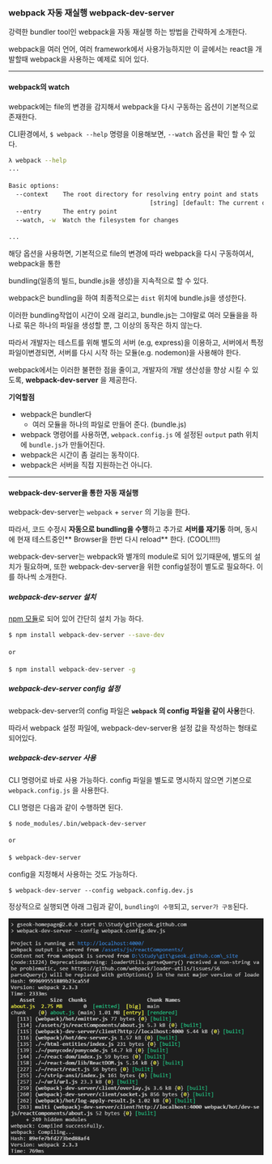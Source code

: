 ### webpack 자동 재실행 webpack-dev-server

강력한 bundler tool인 webpack을 자동 재실행 하는 방법을 간략하게 소개한다.

webpack을 여러 언어, 여러 framework에서 사용가능하지만 이 글에서는 react을 개발할때 webpack을 사용하는 예제로 되어 있다.

---

#### webpack의 watch

webpack에는 file의 변경을 감지해서 webpack을 다시 구동하는 옵션이  기본적으로 존재한다.

CLI환경에서, `$ webpack --help` 명령을 이용해보면, `--watch` 옵션을 확인 할 수 있다.

```bash
λ webpack --help
...

Basic options:
  --context    The root directory for resolving entry point and stats
                                       [string] [default: The current directory]
  --entry      The entry point                                          [string]
  --watch, -w  Watch the filesystem for changes                        [boolean]
  
...
```

해당 옵션을 사용하면, 기본적으로 file의 변경에 따라 webpack을 다시 구동하여서, webpack을 통한

bundling\(일종의 빌드, bundle.js을 생성\)을 지속적으로 할 수 있다.

webpack은 bundling을 하여 최종적으로는 `dist` 위치에 bundle.js을 생성한다.

이러한 bundling작업이 시간이 오래 걸리고, bundle.js는 그야말로 여러 모듈을을 하나로 묶은 하나의 파일을 생성할 뿐, 그 이상의 동작은 하지 않는다.

따라서 개발자는 테스트를 위해 별도의 서버 \(e.g, express\)을  이용하고, 서버에서 특정 파일이변경되면, 서버를 다시 시작 하는 모듈\(e.g. nodemon\)을 사용해야 한다.

webpack에서는 이러한 불편한 점을 줄이고, 개발자의 개발 생산성을 향상 시킬 수 있도록, **webpack-dev-server** 을 제공한다.

**기억할점**

* webpack은 bundler다
  * 여러 모듈을 하나의 파일로 만들어 준다. \(bundle.js\)
* webpack 명령어를 사용하면, `webpack.config.js` 에 설정된 `output` path 위치에 `bundle.js`가 만들어진다.
* webpack은 시간이 좀 걸리는 동작이다.
* webpack은 서버을 직접 지원하는건 아니다.

---

#### webpack-dev-server을 통한 자동 재실행

webpack-dev-server는 `webpack` + `server` 의 기능을 한다.

따라서, 코드 수정시 **자동으로 bundling을 수행**하고 추가로 **서버를 재기동** 하며, 동시에 현재 테스트중인** Browser을 한번 다시 reload** 한다. \(COOL!!!!\)

webpack-dev-server는 webpack와 별개의 module로 되어 있기때문에, 별도의 설치가 필요하며, 또한 webpack-dev-server을 위한 config설정이 별도로 필요하다. 이를 하나씩 소개한다.



##### webpack-dev-server 설치

[npm 모듈](https://www.npmjs.com/package/webpack-dev-server)로 되어 있어 간단히 설치 가능 하다.

```bash
$ npm install webpack-dev-server --save-dev

or

$ npm install webpack-dev-server -g
```



##### webpack-dev-server config 설정

webpack-dev-server의 config 파일은 **`webpack` 의 config 파일을 같이 사용**한다.

따라서 webpack 설정 파일에, webpack-dev-server용 설정 값을 작성하는 형태로 되어있다.





##### webpack-dev-server 사용

CLI 명령어로 바로 사용 가능하다. config 파일을 별도로 명시하지 않으면 기본으로 `webpack.config.js` 을 사용한다. 

CLI 명령은 다음과 같이 수행하면 된다.

```bash
$ node_modules/.bin/webpack-dev-server

or

$ webpack-dev-server
```



config을 지정해서 사용하는 것도 가능하다.

```
$ webpack-dev-server --config webpack.config.dev.js
```

정상적으로 실행되면 아래 그림과 같이, `bundling이 수행`되고, `server가 구동`된다.

![](/assets/webpack-dev-server-run.png)















